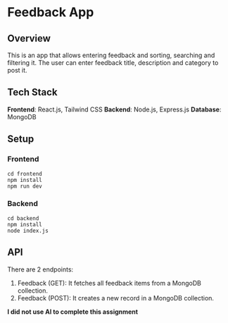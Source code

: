 # Feedback App

## Overview

This is an app that allows entering feedback and sorting, searching and filtering it. The user can enter feedback title, description and category to post it.

## Tech Stack

**Frontend**: React.js, Tailwind CSS
**Backend**: Node.js, Express.js
**Database**: MongoDB

## Setup

### Frontend

```
cd frontend
npm install
npm run dev
```

### Backend

```
cd backend
npm install
node index.js
```

## API

There are 2 endpoints:

1. Feedback (GET): It fetches all feedback items from a MongoDB collection.
2. Feedback (POST): It creates a new record in a MongoDB collection.

**I did not use AI to complete this assignment**
